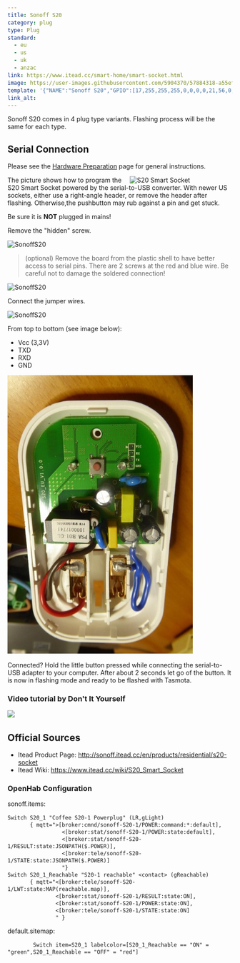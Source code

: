 ```yaml
---
title: Sonoff S20
category: plug
type: Plug
standard: 
  - eu
  - us
  - uk
  - anzac
link: https://www.itead.cc/smart-home/smart-socket.html
image: https://user-images.githubusercontent.com/5904370/57884318-a55ef700-7828-11e9-8cb5-52d9fb54d9fa.png
template: '{"NAME":"Sonoff S20","GPIO":[17,255,255,255,0,0,0,0,21,56,0,0,0],"FLAG":0,"BASE":8}' 
link_alt: 
---
```

Sonoff S20 comes in 4 plug type variants. Flashing process will be the same for each type.
## Serial Connection

Please see the [Hardware Preparation](https://github.com/arendst/Sonoff-Tasmota/wiki/Hardware-Preparation) page for general instructions.

<img alt="S20 Smart Socket" src="https://github.com/arendst/arendst.github.io/blob/master/media/s20b.jpg?raw=true" width="230" align="right" /> 
The picture shows how to program the S20 Smart Socket powered by the serial-to-USB converter.  With newer US sockets, either use a right-angle header, or remove the header after flashing.  Otherwise,the pushbutton may rub against a pin and get stuck.

Be sure it is **NOT** plugged in mains!

Remove the "hidden" screw.

<img alt="SonoffS20" src="https://i.imgur.com/fnXEqOW.jpg" width="230" />

> (optional) Remove the board from the plastic shell to have better access to serial pins.
There are 2 screws at the red and blue wire. Be careful not to damage the soldered connection!

<img alt="SonoffS20" src="https://i.imgur.com/KX00Uer.jpg" width="230" />

Connect the jumper wires.

<img alt="SonoffS20" src="https://i.imgur.com/i8DCijJ.jpg" width="230" />

From top to bottom (see image below):
- Vcc (3,3V)
- TXD
- RXD
- GND

![S20 Board](https://raw.githubusercontent.com/reloxx13/reloxx13.github.io/master/media/tasmota-wiki-beginner-guide/20160722_195356x-624x415.jpg)

Connected?
Hold the little button pressed while connecting the serial-to-USB adapter to your computer. After about 2 seconds let go of the button. It is now in flashing mode and ready to be flashed with Tasmota.

### Video tutorial by Don't It Yourself
[![](http://img.youtube.com/vi/5k_35ppDPho/0.jpg)](http://www.youtube.com/watch?v=5k_35ppDPho "")

## Official Sources
* Itead Product Page: http://sonoff.itead.cc/en/products/residential/s20-socket
* Itead Wiki: https://www.itead.cc/wiki/S20_Smart_Socket

### OpenHab Configuration

sonoff.items:
```
Switch S20_1 "Coffee S20-1 Powerplug" (LR,gLight) 
       { mqtt=">[broker:cmnd/sonoff-S20-1/POWER:command:*:default],
                 <[broker:stat/sonoff-S20-1/POWER:state:default],
                 <[broker:stat/sonoff-S20-1/RESULT:state:JSONPATH($.POWER)],
                 <[broker:tele/sonoff-S20-1/STATE:state:JSONPATH($.POWER)]
                 "}
Switch S20_1_Reachable "S20-1 reachable" <contact> (gReachable)
       { mqtt="<[broker:tele/sonoff-S20-1/LWT:state:MAP(reachable.map)],
               <[broker:stat/sonoff-S20-1/RESULT:state:ON],
               <[broker:stat/sonoff-S20-1/POWER:state:ON],
               <[broker:tele/sonoff-S20-1/STATE:state:ON]
               " }
```

default.sitemap:
```
        Switch item=S20_1 labelcolor=[S20_1_Reachable == "ON" = "green",S20_1_Reachable == "OFF" = "red"]

```

